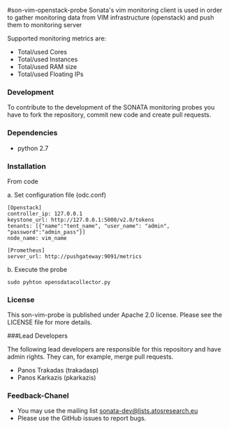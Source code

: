 #son-vim-openstack-probe 
Sonata's vim monitoring client is used in order to gather monitoring data from VIM infrastructure (openstack) and push them to monitoring server 

Supported monitoring metrics are:
 * Total/used Cores
 * Total/used Instances
 * Total/used RAM size
 * Total/used Floating IPs

### Development
To contribute to the development of the SONATA monitoring probes you have to fork the repository, commit new code and create pull requests.

### Dependencies
 * python 2.7


### Installation
From code

a. Set configuration file (odc.conf)

```
[Openstack]
controller_ip: 127.0.0.1
keystone_url: http://127.0.0.1:5000/v2.0/tokens
tenants: [{"name":"tent_name", "user_name": "admin", "password":"admin_pass"}]
node_name: vim_name

[Prometheus]
server_url: http://pushgateway:9091/metrics
``` 

b. Execute the probe
  
```
sudo pyhton opensdatacollector.py
```

### License

This son-vim-probe is published under Apache 2.0 license. Please see the LICENSE file for more details.

###Lead Developers

The following lead developers are responsible for this repository and have admin rights. They can, for example, merge pull requests.

 * Panos Trakadas  (trakadasp)
 * Panos Karkazis  (pkarkazis)

### Feedback-Chanel

* You may use the mailing list sonata-dev@lists.atosresearch.eu
* Please use the GitHub issues to report bugs.
